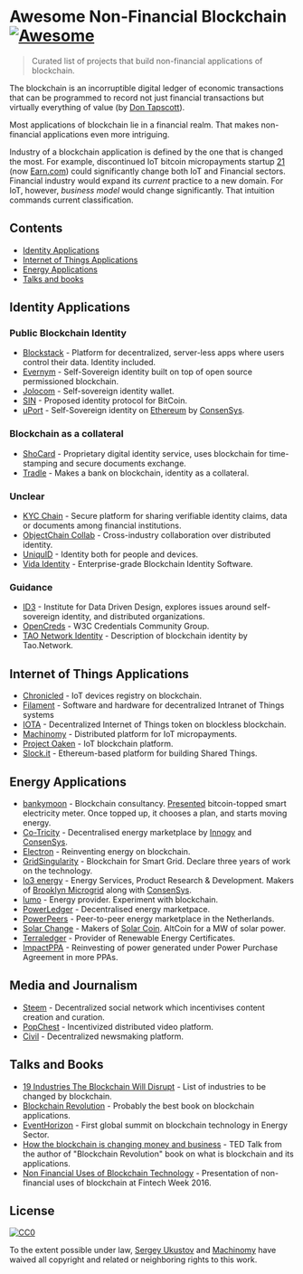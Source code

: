 # Awesome Non-Financial Blockchain [![Awesome](https://cdn.rawgit.com/sindresorhus/awesome/d7305f38d29fed78fa85652e3a63e154dd8e8829/media/badge.svg)](https://github.com/sindresorhus/awesome)

> Curated list of projects that build non-financial applications of blockchain.

The blockchain is an incorruptible digital ledger of economic transactions that can be programmed to record not just financial transactions but virtually everything of value (by [Don Tapscott](https://www.linkedin.com/pulse/whats-next-generation-internet-surprise-its-all-don-tapscott)).

Most applications of blockchain lie in a financial realm. That makes non-financial applications even more intriguing.

Industry of a blockchain application is defined by the one that is changed the most. For example, discontinued IoT bitcoin micropayments startup [21](https://21.co) (now [Earn.com](https://earn.com)) could significantly change both IoT and Financial sectors. Financial industry would expand its _current_ practice to a new domain. For IoT, however, _business model_ would change significantly. That intuition commands current classification.

## Contents

- [Identity Applications](#identity-applications)
- [Internet of Things Applications](#internet-of-things-applications)
- [Energy Applications](#energy-applications)
- [Talks and books](#talks-and-books)

## Identity Applications

### Public Blockchain Identity

- [Blockstack](https://blockstack.org) - Platform for decentralized, server-less apps where users control their data. Identity included.
- [Evernym](http://www.evernym.com) - Self-Sovereign identity built on top of open source permissioned blockchain.
- [Jolocom](https://jolocom.com) - Self-sovereign identity wallet.
- [SIN](https://en.bitcoin.it/wiki/Identity_protocol_v1) - Proposed identity protocol for BitCoin.
- [uPort](https://www.uport.me) - Self-Sovereign identity on [Ethereum](https://ethereum.org) by [ConsenSys](https://consensys.net).

### Blockchain as a collateral

- [ShoCard](https://shocard.com) - Proprietary digital identity service, uses blockchain for time-stamping and secure documents exchange.
- [Tradle](https://tradle.io/) - Makes a bank on blockchain, identity as a collateral.

### Unclear

- [KYC Chain](http://kyc-chain.com) - Secure platform for sharing verifiable identity claims, data or documents among financial institutions.
- [ObjectChain Collab](http://www.objectchain-collab.com) - Cross-industry collaboration over distributed identity.
- [UniquID](http://uniquid.com) - Identity both for people and devices.
- [Vida Identity](https://vidaidentity.com) - Enterprise-grade Blockchain Identity Software.

### Guidance

- [ID3](https://idcubed.org) - Institute for Data Driven Design, explores issues around self-sovereign identity, and distributed organizations.
- [OpenCreds](http://opencreds.org) - W3C Credentials Community Group.
- [TAO Network Identity](http://tao.network/portfolio-item/the-identity-system/) - Description of blockchain identity by Tao.Network.

## Internet of Things Applications

- [Chronicled](http://www.chronicled.com) - IoT devices registry on blockchain.
- [Filament](http://filament.com) - Software and hardware for decentralized Intranet of Things systems
- [IOTA](http://www.iotatoken.com) - Decentralized Internet of Things token on blockless blockchain.
- [Machinomy](http://machinomy.com) - Distributed platform for IoT micropayments.
- [Project Oaken](https://www.projectoaken.com) - IoT blockchain platform.
- [Slock.it](https://slock.it) - Ethereum-based platform for building Shared Things.

## Energy Applications

- [bankymoon](http://bankymoon.co.za/) - Blockchain consultancy. [Presented](http://goo.gl/L6vJBx) bitcoin-topped smart electricity meter. Once topped up, it chooses a plan, and starts moving energy.
- [Co-Tricity](https://co-tricity.com/) - Decentralised energy marketplace by [Innogy](https://innovationhub.innogy.com/) and [ConsenSys](https://consensys.net).
- [Electron](http://www.electron.org.uk/) - Reinventing energy on blockchain.
- [GridSingularity](http://gridsingularity.com) - Blockchain for Smart Grid. Declare three years of work on the technology.
- [lo3 energy](http://lo3energy.com) - Energy Services, Product Research & Development. Makers of [Brooklyn Microgrid](http://brooklynmicrogrid.com) along with [ConsenSys](https://consensys.net).
- [lumo](https://lumoenergy.com.au) - Energy provider. Experiment with blockchain.
- [PowerLedger](https://powerledger.io) - Decentralised energy marketpace.
- [PowerPeers](https://www.powerpeers.nl/) - Peer-to-peer energy marketplace in the Netherlands.
- [Solar Change](http://www.solarchange.co/) - Makers of [Solar Coin](http://solarcoin.org/). AltCoin for a MW of solar power.
- [Terraledger](https://terraledger.com) - Provider of Renewable Energy Certificates.
- [ImpactPPA](https://impactppa.com) - Reinvesting of power generated under Power Purchase Agreement in more PPAs.

## Media and Journalism

- [Steem](https://steem.io) - Decentralized social network which incentivises content creation and curation.
- [PopChest](https://popchest.com) - Incentivized distributed video platform.
- [Civil](https://joincivil.com) - Decentralized newsmaking platform.

## Talks and Books

- [19 Industries The Blockchain Will Disrupt](https://www.youtube.com/watch?v=G3psxs3gyf8) - List of industries to be changed by blockchain.
- [Blockchain Revolution](http://blockchain-revolution.com) - Probably the best book on blockchain applications.
- [EventHorizon](http://eventhorizon2017.com) - First global summit on blockchain technology in Energy Sector.
- [How the blockchain is changing money and business](https://www.youtube.com/watch?v=Pl8OlkkwRpc) - TED Talk from the author of "Blockchain Revolution" book on what is blockchain and its applications.
- [Non Financial Uses of Blockchain Technology](https://www.youtube.com/watch?v=GGCHaphRjoM) - Presentation of non-financial uses of blockchain at Fintech Week 2016.

## License

[![CC0](http://mirrors.creativecommons.org/presskit/buttons/88x31/svg/cc-zero.svg)](https://creativecommons.org/publicdomain/zero/1.0/)

To the extent possible under law, [Sergey Ukustov](https://github.com/ukstv) and [Machinomy](https://github.com/machinomy) have waived all copyright and related or neighboring rights to this work.
